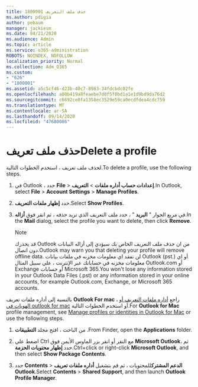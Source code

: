 ```yaml
---
title: 1800001 حذف ملف التعريف
ms.author: pdigia
author: pebaum
manager: jackiesm
ms.date: 04/21/2020
ms.audience: Admin
ms.topic: article
ms.service: o365-administration
ROBOTS: NOINDEX, NOFOLLOW
localization_priority: Normal
ms.collection: Adm_O365
ms.custom:
- "626"
- "1800001"
ms.assetid: a5c5cf46-d23b-40c7-8983-34fdcbdc02fe
ms.openlocfilehash: a00b419a8feaebe7d0f5f0bd1a1e1d9bd9da76d2
ms.sourcegitcommit: c6692ce0fa1358ec3529e59ca0ecdfdea4cdc759
ms.translationtype: MT
ms.contentlocale: ar-SA
ms.lasthandoff: 09/14/2020
ms.locfileid: "47680086"
---
```

# <a name="delete-a-profile"></a><span data-ttu-id="e207f-102">حذف ملف تعريف</span><span class="sxs-lookup"><span data-stu-id="e207f-102">Delete a profile</span></span>

<span data-ttu-id="e207f-103">لحذف ملف تعريف ، استخدم الخطوات التالية.</span><span class="sxs-lookup"><span data-stu-id="e207f-103">To delete a profile, use the following steps.</span></span>
  
1. <span data-ttu-id="e207f-104">في Outlook ، حدد **File** \> **إعدادات حساب أداره ملفات** \> **التعريف**.</span><span class="sxs-lookup"><span data-stu-id="e207f-104">In Outlook, select **File** \> **Account Settings** \> **Manage Profiles**.</span></span>

2. <span data-ttu-id="e207f-105">حدد **إظهار ملفات التعريف**.</span><span class="sxs-lookup"><span data-stu-id="e207f-105">Select **Show Profiles**.</span></span>

3. <span data-ttu-id="e207f-106">في مربع الحوار " **البريد** " ، حدد ملف التعريف الذي تريد حذفه ، ثم انقر فوق **أزاله**.</span><span class="sxs-lookup"><span data-stu-id="e207f-106">In the **Mail** dialog, select the profile you want to delete, then click **Remove**.</span></span>

    > [!NOTE]
    > <span data-ttu-id="e207f-107">قد يحذرك Outlook من ان حذف ملف التعريف الخاص بك سيؤدي إلى أزاله البيانات دون اتصال.</span><span class="sxs-lookup"><span data-stu-id="e207f-107">Outlook may warn you that deleting your profile will remove offline data.</span></span> <span data-ttu-id="e207f-108">لن تفقد اي معلومات مخزنه في ملفات بيانات Outlook (pst.) أو اي معلومات مخزنه في حساباتك عبر الإنترنت ، علي سبيل المثال Outlook.com أو Exchange أو حسابات Microsoft 365.</span><span class="sxs-lookup"><span data-stu-id="e207f-108">You won't lose any information stored in your Outlook Data Files (.pst) or any information stored in your online accounts, for example Outlook.com, Exchange, or Microsoft 365 accounts.</span></span>
  
<span data-ttu-id="e207f-109">بالنسبة إلى أداره ملفات تعريف **Outlook For mac** ، راجع [أداره ملفات التعريف أو الهويات في outlook for mac](https://support.office.com/article/fed2a955-74df-4a24-bef6-78a426958c4c.aspx) أو استخدم الخطوات التالية.</span><span class="sxs-lookup"><span data-stu-id="e207f-109">For **Outlook for Mac** profile management, see [Manage profiles or identities in Outlook for Mac](https://support.office.com/article/fed2a955-74df-4a24-bef6-78a426958c4c.aspx) or use the following steps.</span></span>
  
1. <span data-ttu-id="e207f-110">من الباحث ، افتح مجلد **التطبيقات** .</span><span class="sxs-lookup"><span data-stu-id="e207f-110">From Finder, open the **Applications** folder.</span></span>

2. <span data-ttu-id="e207f-111">اضغط علي Ctrl مع النقر أو انقر بزر الماوس الأيمن فوق **Microsoft Outlook**، ثم حدد **إظهار محتويات الحزمة**.</span><span class="sxs-lookup"><span data-stu-id="e207f-111">Ctrl+click or right-click **Microsoft Outlook**, and then select **Show Package Contents**.</span></span>

3. <span data-ttu-id="e207f-112">حدد **Contents** \> **الدعم المشترك**للمحتويات ، ثم قم بتشغيل **أداره ملفات تعريف Outlook**.</span><span class="sxs-lookup"><span data-stu-id="e207f-112">Select **Contents** \> **Shared Support**, and then launch **Outlook Profile Manager**.</span></span>
